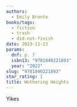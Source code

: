 ```yaml
---
authors:
  - Emily Bronte
books/tags:
  - fiction
  - trash
  - did-not-finish
date: 2023-11-23
params:
  dnf: p. 7
  isbn13: "9781840221893"
  year: "2022"
slug: "9781840221893"
star_rating: 1
title: Wuthering Heights
---
```


Yikes

<!--more-->
